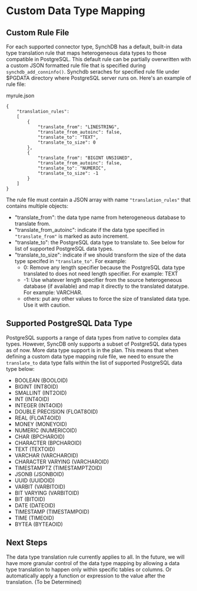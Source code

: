 # Custom Data Type Mapping

## Custom Rule File
For each supported connector type, SynchDB has a default, built-in data type translation rule that maps heterogeneous data types to those compatible in PostgreSQL. This default rule can be partially overwritten with a custom JSON formatted rule file that is specified during `synchdb_add_conninfo()`. Synchdb seraches for specified rule file under $PGDATA directory where PostgreSQL server runs on. Here's an example of rule file:

myrule.json
```
{
    "translation_rules":
    [
        {
            "translate_from": "LINESTRING",
            "translate_from_autoinc": false,
            "translate_to": "TEXT",
            "translate_to_size": 0
        },
        {
            "translate_from": "BIGINT UNSIGNED",
            "translate_from_autoinc": false,
            "translate_to": "NUMERIC",
            "translate_to_size": -1
        }
    ]
}
```

The rule file must contain a JSON array with name `"translation_rules"` that contains multiple objects:
* "translate_from": the data type name from heterogeneous database to translate from.
* "translate_from_autoinc": indicate if the data type specified in `"translate_from"` is marked as auto increment.
* "translate_to": the PostgreSQL data type to translate to. See below for list of supported PostgreSQL data types.
* "translate_to_size": indicate if we should transform the size of the data type specifed in `"translate_to"`. For example:
    * 0: Remove any length specifier because the PostgreSQL data type translated to does not need length specifier. For example: TEXT
    * -1: Use whatever length specifier from the source heterogeneous database (if available) and map it directly to the translated datatype. For example: VARCHAR.
    * others: put any other values to force the size of translated data type. Use it with caution.

## Supported PostgreSQL Data Type
PostgreSQL supports a range of data types from native to complex data types. However, SyncDB only supports a subset of PostgreSQL data types as of now. More data type support is in the plan. This means that when defining a custom data type mapping rule file, we need to ensure the `translate_to` data type falls within the list of supported PostgreSQL data type below:

* BOOLEAN (BOOLOID)
* BIGINT (INT8OID)
* SMALLINT (INT2OID)
* INT (INT4OID)
* INTEGER (INT4OID)
* DOUBLE PRECISION (FLOAT8OID)
* REAL (FLOAT4OID)
* MONEY (MONEYOID)
* NUMERIC (NUMERICOID)
* CHAR (BPCHAROID)
* CHARACTER (BPCHAROID)
* TEXT (TEXTOID)
* VARCHAR (VARCHAROID)
* CHARACTER VARYING (VARCHAROID)
* TIMESTAMPTZ (TIMESTAMPTZOID)
* JSONB (JSONBOID)
* UUID (UUIDOID)
* VARBIT (VARBITOID)
* BIT VARYING (VARBITOID)
* BIT (BITOID)
* DATE (DATEOID)
* TIMESTAMP (TIMESTAMPOID)
* TIME (TIMEOID)
* BYTEA (BYTEAOID)


## Next Steps
The data type translation rule currently applies to all. In the future, we will have more granular control of the data type mapping by allowing a data type translation to happen only within specific tables or columns. Or automatically apply a function or expression to the value after the translation. (To be Determined)
